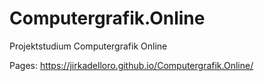 # Computergrafik.Online
Projektstudium Computergrafik Online

Pages: https://jirkadelloro.github.io/Computergrafik.Online/

